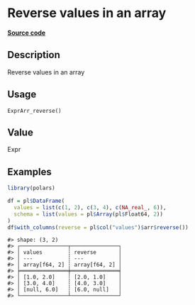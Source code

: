 

# Reverse values in an array

[**Source code**](https://github.com/pola-rs/r-polars/tree/c47431ca69622f79ed7a3f1d7bfee6075ffabfee/R/expr__array.R#L119)

## Description

Reverse values in an array

## Usage

<pre><code class='language-R'>ExprArr_reverse()
</code></pre>

## Value

Expr

## Examples

``` r
library(polars)

df = pl$DataFrame(
  values = list(c(1, 2), c(3, 4), c(NA_real_, 6)),
  schema = list(values = pl$Array(pl$Float64, 2))
)
df$with_columns(reverse = pl$col("values")$arr$reverse())
```

    #> shape: (3, 2)
    #> ┌───────────────┬───────────────┐
    #> │ values        ┆ reverse       │
    #> │ ---           ┆ ---           │
    #> │ array[f64, 2] ┆ array[f64, 2] │
    #> ╞═══════════════╪═══════════════╡
    #> │ [1.0, 2.0]    ┆ [2.0, 1.0]    │
    #> │ [3.0, 4.0]    ┆ [4.0, 3.0]    │
    #> │ [null, 6.0]   ┆ [6.0, null]   │
    #> └───────────────┴───────────────┘
